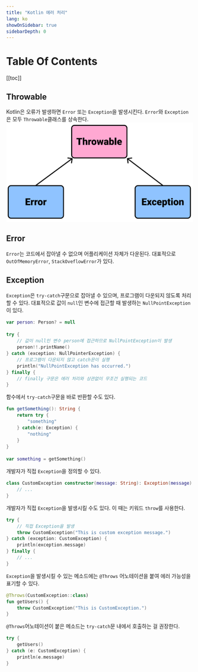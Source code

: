 ```yaml
---
title: "Kotlin 에러 처리"
lang: ko
showOnSidebar: true
sidebarDepth: 0
---
```


# Table Of Contents
[[toc]]

## Throwable
Kotlin은 오류가 발생하면 `Error` 또는 `Exception`을 발생시킨다. `Error`와 `Exception`은 모두 `Throwable`클래스를 상속한다.
![](./180907_error_handling/1.png)

## Error
`Error`는 코드에서 잡아낼 수 없으며 어플리케이션 자체가 다운된다. 대표적으로 `OutOfMemoryError`, `StackOveflowError`가 있다.

## Exception
`Exception`은 `try-catch`구문으로 잡아낼 수 있으며, 프로그램이 다운되지 않도록 처리할 수 있다. 대표적으로 값이 `null`인 변수에 접근할 때 발생하는 `NullPointException`이 있다.
``` kotlin
var person: Person? = null

try {
    // 값이 null인 변수 person에 접근하므로 NullPointException이 발생
    person!!.printName()
} catch (exception: NullPointerException) {
    // 프로그램이 다운되지 않고 catch문이 실행
    println("NullPointException has occurred.")
} finally {
    // finally 구문은 에러 처리와 상관없이 무조건 실행되는 코드
}
```

함수에서 `try-catch`구문을 바로 반환할 수도 있다.
``` kotlin
fun getSomething(): String {
    return try {
        "something"
    } catch(e: Exception) {
        "nothing"
    }
}

var something = getSomething()
```

개발자가 직접 `Exception`을 정의할 수 있다.
``` kotlin
class CustomException constructor(message: String): Exception(message) {
    // ...
}
```
개발자가 직접 `Exception`을 발생시킬 수도 있다. 이 때는 키워드 `throw`를 사용한다. 
``` kotlin
try {
    // 직접 Exception을 발생
    throw CustomException("This is custom exception message.")
} catch (exception: CustomException) {
    println(exception.message)
} finally {
    // ...
}
```
`Exception`을 발생시킬 수 있는 메소드에는 `@Throws` 어노테이션을 붙여 에러 가능성을 표기할 수 있다.
``` kotlin
@Throws(CustomException::class)
fun getUsers() {
    throw CustomException("This is CustomException.")
}
```
`@Throws`어노테이션이 붙은 메소드는 `try-catch`문 내에서 호출하는 걸 권장한다. 
``` kotlin
try {
    getUsers()
} catch (e: CustomException) {
    println(e.message)
}
```